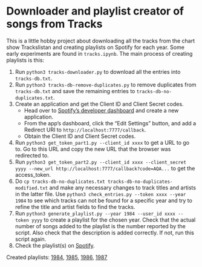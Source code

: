 # Downloader and playlist creator of songs from Tracks

This is a little hobby project about downloading all the tracks from the chart show Trackslistan and creating playlists on Spotify for each year. Some early experiments are found in `tracks.ipynb`. The main process of creating playlists is this:

1. Run `python3 tracks-downloader.py` to download all the entries into `tracks-db.txt`.
2. Run `python3 tracks-db-remove-duplicates.py` to remove duplicates from `tracks-db.txt` and save the remaining entries to `tracks-db-no-duplicates.txt`.
3. Create an application and get the Client ID and Client Secret codes.
   - Head over to [Spotify’s developer dashboard](https://developer.spotify.com/dashboard/) and create a new application.
   - From the app’s dashboard, click the “Edit Settings” button, and add a Redirect URI to `http://localhost:7777/callback`.
   - Obtain the Client ID and Client Secret codes.
4. Run `python3 get_token_part1.py --client_id xxxx` to get a URL to go to. Go to this URL and copy the new URL that the browser was redirected to.
5. Run `python3 get_token_part2.py --client_id xxxx --client_secret yyyy --new_url http://localhost:7777/callback?code=AQA...` to get the access_token.
6. Do `cp tracks-db-no-duplicates.txt tracks-db-no-duplicates-modified.txt` and make any necessary changes to track titles and artists in the latter file. Use `python3 check_entries.py --token xxxx --year 1984` to see which tracks can not be found for a specific year and try to refine the title and artist fields to find the tracks.
7. Run `python3 generate_playlist.py --year 1984 --user_id xxxx --token yyyy` to create a playlist for the chosen year. Check that the actual number of songs added to the playlist is the number reported by the script. Also check that the description is added correctly. If not, run this script again.
8. Check the playlist(s) on [Spotify](https://open.spotify.com/).

Created playlists: 
[1984](https://open.spotify.com/playlist/67pojpAPXQyuJoWcrux7l7?si=789c4d0ff75d4e87), 
[1985](https://open.spotify.com/playlist/6L7R7noQZOJWp4ucKcp609?si=95d0ea1d61914fce),
[1986](https://open.spotify.com/playlist/5pgDslSqmqrBc7WbNnZAXT?si=e2d1cec91f974d77),
[1987](https://open.spotify.com/playlist/0tpCSF6NMNqLIP4RtOzUtD?si=300a842bf4884d36)